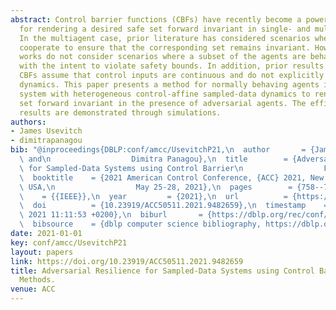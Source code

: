 ```yaml
---
abstract: Control barrier functions (CBFs) have recently become a powerful method
  for rendering a desired safe set forward invariant in single- and multi-agent systems.
  In the multiagent case, prior literature has considered scenarios where all agents
  cooperate to ensure that the corresponding set remains invariant. However, these
  works do not consider scenarios where a subset of the agents are behaving adversarially
  with the intent to violate safety bounds. In addition, prior results on multi-agent
  CBFs assume that control inputs are continuous and do not explicitly consider sampled-data
  dynamics. This paper presents a method for normally behaving agents in a multi-agent
  system with heterogeneous control-affine sampled-data dynamics to render a safe
  set forward invariant in the presence of adversarial agents. The efficacy of these
  results are demonstrated through simulations.
authors:
- James Usevitch
- dimitrapanagou
bib: "@inproceedings{DBLP:conf/amcc/UsevitchP21,\n  author       = {James Usevitch\
  \ and\n                  Dimitra Panagou},\n  title        = {Adversarial Resilience\
  \ for Sampled-Data Systems using Control Barrier\n                  Function Methods},\n\
  \  booktitle    = {2021 American Control Conference, {ACC} 2021, New Orleans, LA,\
  \ USA,\n                  May 25-28, 2021},\n  pages        = {758--763},\n  publisher\
  \    = {{IEEE}},\n  year         = {2021},\n  url          = {https://doi.org/10.23919/ACC50511.2021.9482659},\n\
  \  doi          = {10.23919/ACC50511.2021.9482659},\n  timestamp    = {Fri, 30 Jul\
  \ 2021 11:11:53 +0200},\n  biburl       = {https://dblp.org/rec/conf/amcc/UsevitchP21.bib},\n\
  \  bibsource    = {dblp computer science bibliography, https://dblp.org}\n}"
date: 2021-01-01
key: conf/amcc/UsevitchP21
layout: papers
link: https://doi.org/10.23919/ACC50511.2021.9482659
title: Adversarial Resilience for Sampled-Data Systems using Control Barrier Function
  Methods.
venue: ACC
---
```

